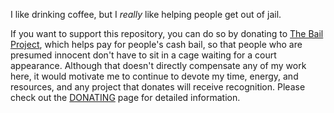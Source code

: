I like drinking coffee, but I *really* like helping people get out of jail.

If you want to support this repository, you can do so by donating to [The Bail Project](https://bailproject.org/), which helps pay for people's cash bail, so that people who are presumed innocent don't have to sit in a cage waiting for a court appearance. Although that doesn't directly compensate any of my work here, it would motivate me to continue to devote my time, energy, and resources, and any project that donates will receive recognition. Please check out the [DONATING](./DONATING.md) page for detailed information.
